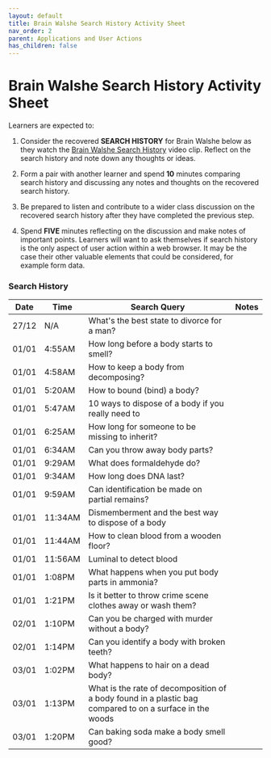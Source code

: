 ```yaml
---
layout: default
title: Brain Walshe Search History Activity Sheet
nav_order: 2
parent: Applications and User Actions
has_children: false
---
```


# Brain Walshe Search History Activity Sheet
Learners are expected to:

1. Consider the recovered **SEARCH HISTORY** for Brain Walshe below as they watch the [Brain Walshe Search History](https://www.youtube.com/watch?v=wUFT99Pw0IY) video clip. Reflect on the search history and note down any thoughts or ideas.

2. Form a pair with another learner and spend **10** minutes comparing search history and discussing any notes and thoughts on the recovered search history.

3. Be prepared to listen and contribute to a wider class discussion on the recovered search history after they have completed the previous step.

4. Spend **FIVE** minutes reflecting on the discussion and make notes of important points. Learners will want to ask themselves if search history is the only aspect of user action within a web browser. It may be the case their other valuable elements that could be considered, for example form data.

### Search History

| Date | Time | Search Query | Notes |
| ---- | ---- | ------------ | ----- |
| 27/12 | N/A | What's the best state to divorce for a man? |
| 01/01 | 4:55AM | How long before a body starts to smell? |
| 01/01 | 4:58AM  |  How to keep a body from decomposing? |
| 01/01 | 5:20AM  |  How to bound (bind) a body? |
| 01/01 | 5:47AM  |  10 ways to dispose of a body if you really need to |
| 01/01 | 6:25AM  |  How long for someone to be missing to inherit? |
| 01/01 | 6:34AM | Can you throw away body parts? |
| 01/01 | 9:29AM | What does formaldehyde do? |
| 01/01 | 9:34AM | How long does DNA last? |
| 01/01 | 9:59AM | Can identification be made on partial remains? |
| 01/01 | 11:34AM | Dismemberment and the best way to dispose of a body  |
| 01/01 | 11:44AM | How to clean blood from a wooden floor? |
| 01/01 | 11:56AM | Luminal to detect blood |
| 01/01 | 1:08PM | What happens when you put body parts in ammonia? |
| 01/01 | 1:21PM | Is it better to throw crime scene clothes away or wash them? |
| 02/01 | 1:10PM | Can you be charged with murder without a body? |
| 02/01 | 1:14PM | Can you identify a body with broken teeth?|
| 03/01 | 1:02PM | What happens to hair on a dead body? |
| 03/01 | 1:13PM | What is the rate of decomposition of a body found in a plastic bag compared to on a surface in the woods |
| 03/01 | 1:20PM | Can baking soda make a body smell good? |
